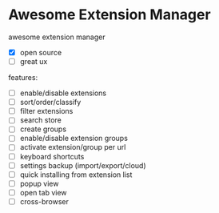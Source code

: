# Awesome Extension Manager

awesome extension manager
- [x] open source
- [ ] great ux

features:
- [ ] enable/disable extensions
- [ ] sort/order/classify
- [ ] filter extensions
- [ ] search store
- [ ] create groups
- [ ] enable/disable extension groups
- [ ] activate extension/group per url
- [ ] keyboard shortcuts
- [ ] settings backup (import/export/cloud)
- [ ] quick installing from extension list
- [ ] popup view
- [ ] open tab view
- [ ] cross-browser

